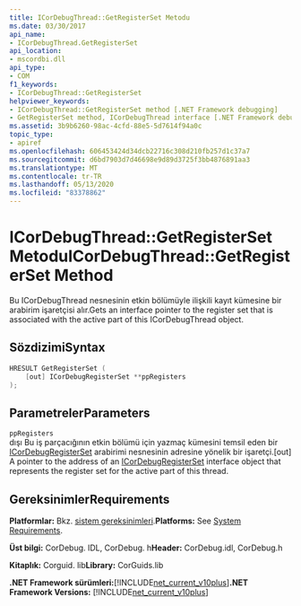```yaml
---
title: ICorDebugThread::GetRegisterSet Metodu
ms.date: 03/30/2017
api_name:
- ICorDebugThread.GetRegisterSet
api_location:
- mscordbi.dll
api_type:
- COM
f1_keywords:
- ICorDebugThread::GetRegisterSet
helpviewer_keywords:
- ICorDebugThread::GetRegisterSet method [.NET Framework debugging]
- GetRegisterSet method, ICorDebugThread interface [.NET Framework debugging]
ms.assetid: 3b9b6260-98ac-4cfd-88e5-5d7614f94a0c
topic_type:
- apiref
ms.openlocfilehash: 606453424d34dcb22716c308d210fb257d1c37a7
ms.sourcegitcommit: d6bd7903d7d46698e9d89d3725f3bb4876891aa3
ms.translationtype: MT
ms.contentlocale: tr-TR
ms.lasthandoff: 05/13/2020
ms.locfileid: "83378862"
---
```

# <a name="icordebugthreadgetregisterset-method"></a><span data-ttu-id="549e1-102">ICorDebugThread::GetRegisterSet Metodu</span><span class="sxs-lookup"><span data-stu-id="549e1-102">ICorDebugThread::GetRegisterSet Method</span></span>
<span data-ttu-id="549e1-103">Bu ICorDebugThread nesnesinin etkin bölümüyle ilişkili kayıt kümesine bir arabirim işaretçisi alır.</span><span class="sxs-lookup"><span data-stu-id="549e1-103">Gets an interface pointer to the register set that is associated with the active part of this ICorDebugThread object.</span></span>  
  
## <a name="syntax"></a><span data-ttu-id="549e1-104">Sözdizimi</span><span class="sxs-lookup"><span data-stu-id="549e1-104">Syntax</span></span>  
  
```cpp  
HRESULT GetRegisterSet (  
    [out] ICorDebugRegisterSet **ppRegisters  
);  
```  
  
## <a name="parameters"></a><span data-ttu-id="549e1-105">Parametreler</span><span class="sxs-lookup"><span data-stu-id="549e1-105">Parameters</span></span>  
 `ppRegisters`  
 <span data-ttu-id="549e1-106">dışı Bu iş parçacığının etkin bölümü için yazmaç kümesini temsil eden bir [ICorDebugRegisterSet](icordebugregisterset-interface.md) arabirimi nesnesinin adresine yönelik bir işaretçi.</span><span class="sxs-lookup"><span data-stu-id="549e1-106">[out] A pointer to the address of an [ICorDebugRegisterSet](icordebugregisterset-interface.md) interface object that represents the register set for the active part of this thread.</span></span>  
  
## <a name="requirements"></a><span data-ttu-id="549e1-107">Gereksinimler</span><span class="sxs-lookup"><span data-stu-id="549e1-107">Requirements</span></span>  
 <span data-ttu-id="549e1-108">**Platformlar:** Bkz. [sistem gereksinimleri](../../get-started/system-requirements.md).</span><span class="sxs-lookup"><span data-stu-id="549e1-108">**Platforms:** See [System Requirements](../../get-started/system-requirements.md).</span></span>  
  
 <span data-ttu-id="549e1-109">**Üst bilgi:** CorDebug. IDL, CorDebug. h</span><span class="sxs-lookup"><span data-stu-id="549e1-109">**Header:** CorDebug.idl, CorDebug.h</span></span>  
  
 <span data-ttu-id="549e1-110">**Kitaplık:** Corguid. lib</span><span class="sxs-lookup"><span data-stu-id="549e1-110">**Library:** CorGuids.lib</span></span>  
  
 <span data-ttu-id="549e1-111">**.NET Framework sürümleri:**[!INCLUDE[net_current_v10plus](../../../../includes/net-current-v10plus-md.md)]</span><span class="sxs-lookup"><span data-stu-id="549e1-111">**.NET Framework Versions:** [!INCLUDE[net_current_v10plus](../../../../includes/net-current-v10plus-md.md)]</span></span>
